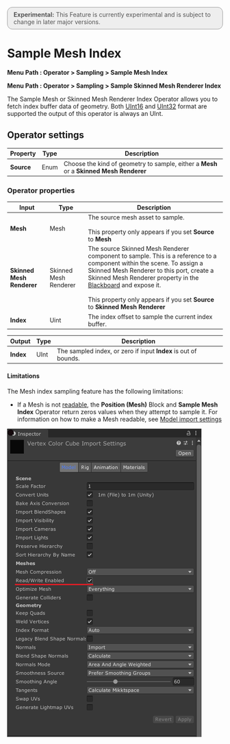 <div style="border: solid 1px #999; border-radius:12px; background-color:#EEE; padding: 8px; padding-left:14px; color: #555; font-size:14px;"><b>Experimental:</b> This Feature is currently experimental and is subject to change in later major versions.</div>

# Sample Mesh Index

**Menu Path : Operator > Sampling > Sample Mesh Index**

**Menu Path : Operator > Sampling > Sample Skinned Mesh Renderer Index**

The Sample Mesh or Skinned Mesh Renderer Index Operator allows you to fetch index buffer data of geometry. Both [UInt16](https://docs.unity3d.com/ScriptReference/ModelImporterIndexFormat.UInt16.html) and [UInt32](https://docs.unity3d.com/ScriptReference/ModelImporterIndexFormat.UInt32.html) format are supported the output of this operator is always an UInt.

## Operator settings

| **Property** | **Type** | **Description**                                              |
| ------------ | -------- | ------------------------------------------------------------ |
| **Source**   | Enum     | Choose the kind of geometry to sample, either a **Mesh** or a **Skinned Mesh Renderer** |

### Operator properties

| **Input**                 | **Type**              | **Description**                                              |
| ------------------------- | --------------------- | ------------------------------------------------------------ |
| **Mesh**                  | Mesh                  | The source mesh asset to sample.<br/><br/>This property only appears if you set **Source** to **Mesh** |
| **Skinned Mesh Renderer** | Skinned Mesh Renderer | The source Skinned Mesh Renderer component to sample. This is a reference to a component within the scene. To assign a Skinned Mesh Renderer to this port, create a Skinned Mesh Renderer property in the [Blackboard](Blackboard.md) and expose it.<br/><br/>This property only appears if you set **Source** to **Skinned Mesh Renderer** |
| **Index**                 | Uint                  | The index offset to sample the current index buffer.         |

| **Output** | **Type** | **Description**                                              |
| ---------- | -------- | ------------------------------------------------------------ |
| **Index**  | UInt     | The sampled index, or zero if input **Index** is out of bounds. |

#### Limitations

The Mesh index sampling feature has the following limitations:

- If a Mesh is not [readable](https://docs.unity3d.com/ScriptReference/Mesh-isReadable.html), the **Position (Mesh)** Block and **Sample Mesh Index** Operator return zeros values when they attempt to sample it. For information on how to make a Mesh readable, see [Model import settings](https://docs.unity3d.com/Manual/FBXImporter-Model.html)

![](Images/ReadWrite.png)
